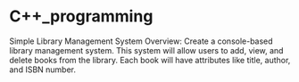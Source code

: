 # C++_programming

Simple Library Management System
Overview:
Create a console-based library management system. 
This system will allow users to add, view, and delete books from the library. 
Each book will have attributes like title, author, and ISBN number.
